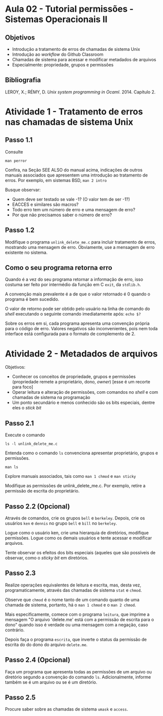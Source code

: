 # Aula 02 - Tutorial permissões - Sistemas Operacionais II

## Objetivos
* Introdução a tratamento de erros de chamadas de sistema Unix
* Introdução ao *workflow* do Github Classroom
* Chamadas de sistema para acessar e modificar metadados de arquivos
* Especialmente: propriedade, grupos e permissões 

## Bibliografia
LEROY, X.; RÉMY, D. *Unix system programming in Ocaml*. 2014. Capítulo 2.

# Atividade 1 - Tratamento de erros nas chamadas de sistema Unix

## Passo 1.1 
Consulte

`man perror`

Confira, na Seção SEE ALSO do manual acima, indicações de outros manuais associados que apresentem uma introdução ao tratamento de erros. Por exemplo, em sistemas BSD, `man 2 intro`

Busque observar:
* Quem deve ser testado se vale -1? (O valor tem de ser -1?)
* EACCES e similares são macros?
* Todo erro tem um número de erro e uma mensagem de erro?
* Por que não precisamos saber o número de erro?

## Passo 1.2 
Modifique o programa `unlink_delete_me.c` para incluir tratamento de erros, mostrando uma mensagem de erro. Obviamente, use a mensagem de erro existente no sistema.

## Como o seu programa retorna erro

Quando é a vez do seu programa retornar a informação de erro, isso costuma ser feito por intermédio da função em C `exit`, da `stdlib.h`.

A convenção mais prevalente é a de que o valor retornado é 0 quando o programa é bem sucedido.

O valor de retorno pode ser obtido pelo usuário na linha de comando do *shell* executando o seguinte comando imediatamente após: `echo $?`

Sobre os erros em si, cada programa apresenta uma convenção própria para o código de erro. Valores negativos são inconvenientes, pois nem toda interface está configurada para o formato de complemento de 2.

# Atividade 2 - Metadados de arquivos

Objetivos:
* Conhecer os conceitos de propriedade, grupos e permissões (propriedade remete a proprietário, dono, *owner*) [esse é um recorte para foco]
* Operar leitura e alteração de permissões, com comandos no *shell* e com chamadas de sistema na programação
* Um ponto secundário e menos conhecido são os bits especiais, dentre eles o *stick bit* 

## Passo 2.1

Execute o comando

`ls -l unlink_delete_me.c`

Entenda como o comando `ls` convenciona apresentar proprietário, grupos e permissões.

`man ls`

Explore manuais associados, tais como `man 1 chmod` e `man sticky`

Modifique as permissões de unlink_delete_me.c. Por exemplo, retire a permissão de escrita do proprietário.

## Passo 2.2 (Opcional)

Através de comandos, crie os grupos `bell` e `berkeley`. Depois, crie os usuários `ken` e `dennis` no grupo `bell` e `bill` no `berkeley`.

Logue como o usuário ken, crie uma hierarquia de diretórios, modifique permissões. Logue como os demais usuários e tente acessar e modificar arquivos.

Tente observar os efeitos dos bits especiais (aqueles que são possíveis de observar, como o *sticky bit* em diretórios.

## Passo 2.3

Realize operações equivalentes de leitura e escrita, mas, desta vez, programaticamente, através das chamadas de sistema `stat` e `chmod`.

Observe que `chmod` é o nome tanto de um comando quanto de uma chamada de sistema, portanto, há o `man 1 chmod` e o `man 2 chmod`.

Mais especificamente, comece com o programa `leitura`, que imprime a mensagem "O arquivo 'delete.me' está com a permissão de escrita para o dono" quando isso é verdade ou uma mensagem com a negação, caso contrário.

Depois faça o programa `escrita`, que inverte o status da permissão de escrita do do dono do arquivo `delete.me`.

## Passo 2.4 (Opcional)

Faça um programa que apresenta todas as permissões de um arquivo ou diretório segundo a convenção do comando `ls`. Adicionalmente, informe também se é um arquivo ou se é um diretório.

## Passo 2.5

Procure saber sobre as chamadas de sistema `umask` e `access`.


